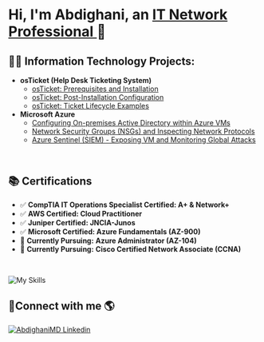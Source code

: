 <h1>Hi, I'm Abdighani, an <a href="https://linkedin.com/in/abdighani">IT Network Professional </a>👋 </h1>
<!--
- 🌱 I’m currently learning AZ-104, CCNA
- 📈 I'm now working on strengthening my hardware and software skills, including network configuration, data structures and algorithms, and system design.
- 👯 I am interested in collaborating on any DevOps, Data, or Network projects.
- 💬 Ask me about anything
- 📫 Reach me at Abdighanimd@outlook.com
-->

<h2>👨‍💻 Information Technology Projects:</h2>

- <b>osTicket (Help Desk Ticketing System)</b>
  - [osTicket: Prerequisites and Installation](https://github.com/AbdighaniMD/osTicket-Prerequisites-and-Installation)
  - [osTicket: Post-Installation Configuration](https://github.com/AbdighaniMD/osTicket-Post-Installation-Configuration)
  - [osTicket: Ticket Lifecycle Examples](https://github.com/AbdighaniMD/osTicket-Ticket-Lifecycle-Example)
- <b>Microsoft Azure</b>
  - [Configuring On-premises Active Directory within Azure VMs](https://github.com/AbdighaniMD/Configuring-On-premises-Active-Directory-within-Azure-VM)
  - [Network Security Groups (NSGs) and Inspecting Network Protocols](https://github.com/AbdighaniMD/Network-Security-Groups-NSGs-and-Inspecting-Traffic-Between-Azure-Virtual-Machines-using-Wireshark)
  - [Azure Sentinel (SIEM) - Exposing VM and Monitoring Global Attacks](https://github.com/AbdighaniMD/Exposing-Azure-vm-and-Monitoring-LIVE-Global-Attacks)
<br />

## 📚 Certifications  
- ✅ **CompTIA IT Operations Specialist Certified: A+ & Network+**  
- ✅ **AWS Certified: Cloud Practitioner**
- ✅ **Juniper Certified: JNCIA-Junos**
- ✅ **Microsoft Certified: Azure Fundamentals (AZ-900)**   
- 🚀 **Currently Pursuing:** **Azure Administrator (AZ-104)**
- 🚀 **Currently Pursuing:** **Cisco Certified Network Associate (CCNA)**

<br />

![My Skills](https://skillicons.dev/icons?i=html,css,bootstrap,js,nodejs,express,postgres,mysql,mongodb,python,aws,azure,linux,windows)

<h2> 🤳Connect with me 🌎</h2>

[![AbdighaniMD Linkedin](https://skillicons.dev/icons?i=linkedin)](https://www.linkedin.com/in/abdighani/)

<!--
**AbdighaniMD/AbdighaniMD** is a ✨ _special_ ✨ repository because its `README.md` (this file) appears on your GitHub profile.

Here are some ideas to get you started:

- 🔭 I’m currently working on ...
- 🌱 I’m currently learning ...
- 👯 I’m looking to collaborate on ...
- 🤔 I’m looking for help with ...
- 💬 Ask me about ...
- 📫 How to reach me: ...
- 😄 Pronouns: ...
- ⚡ Fun fact: ...
-->
